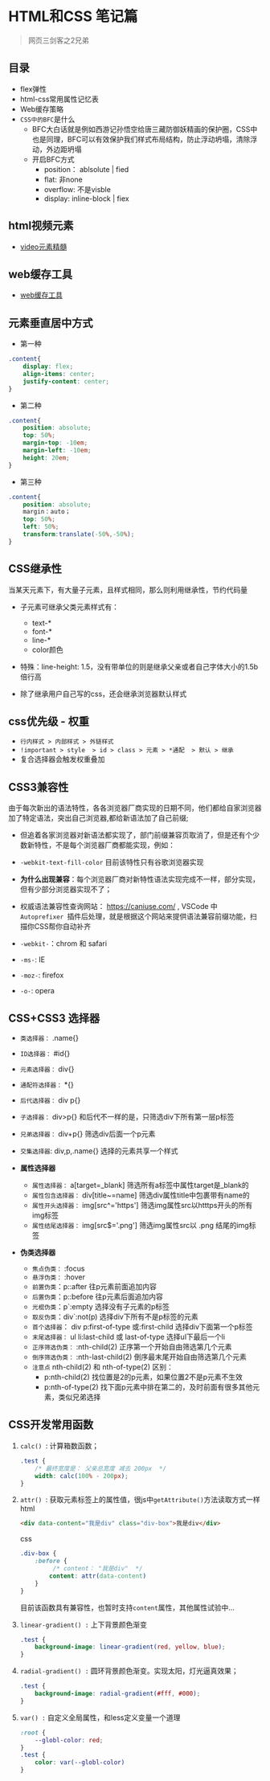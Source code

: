 # HTML和CSS 笔记篇

> 网页三剑客之2兄弟

## 目录
- flex弹性
- html-css常用属性记忆表
- Web缓存策略
- `CSS中的BFC`是什么
  - BFC大白话就是例如西游记孙悟空给唐三藏防御妖精画的保护圈，CSS中也是同理，BFC可以有效保护我们样式布局结构，防止浮动坍塌，清除浮动，外边距坍塌
  - 开启BFC方式
    - position： ablsolute | fied
    - flat: 非none
    - overflow: 不是visble
    - display: inline-block | fiex

## html视频元素
* [video元素精髓](./video/README.md)

## web缓存工具
* [web缓存工具](./Web缓存.md)

## 元素垂直居中方式
* 第一种
```css
.content{
	display: flex;
	align-items: center;
	justify-content: center;
}
```
* 第二种
```css
.content{
	position: absolute;
	top: 50%;
	margin-top: -10em;
	margin-left: -10em;
	height: 20em;
}
```
* 第三种
```css
.content{
	position: absolute;
	margin：auto；
	top: 50%;	
	left: 50%;	
	transform:translate(-50%,-50%);
}

```

## CSS继承性
当某天元素下，有大量子元素，且样式相同，那么则利用继承性，节约代码量
* 子元素可继承父类元素样式有：
  * text-*
  * font-*
  * line-*
  * color颜色

* 特殊：line-height: 1.5，没有带单位的则是继承父亲或者自己字体大小的1.5b倍行高
* 除了继承用户自己写的css，还会继承浏览器默认样式

## css优先级 - 权重
* `行内样式 > 内部样式 > 外链样式`
* `!important > style  > id > class > 元素 > *通配  > 默认 > 继承`
* 复合选择器会触发权重叠加

## CSS3兼容性
由于每次新出的语法特性，各各浏览器厂商实现的日期不同，他们都给自家浏览器加了特定语法，突出自己浏览器,都给新语法加了自己前缀;

* 但追着各家浏览器对新语法都实现了，部门前缀兼容页取消了，但是还有个少数新特性，不是每个浏览器厂商都能实现，例如：
* `-webkit-text-fill-color` 目前该特性只有谷歌浏览器实现

* **为什么出现兼容**：每个浏览器厂商对新特性语法实现完成不一样，部分实现，但有少部分浏览器实现不了；

* 权威语法兼容性查询网站： https://caniuse.com/ , VSCode 中 `Autoprefixer
`插件后处理，就是根据这个网站来提供语法兼容前缀功能，扫描你CSS帮你自动补齐

* `-webkit-`：chrom 和 safari
* `-ms-`: IE
* `-moz-`: firefox
* `-o-`: opera

## CSS+CSS3 选择器
* `类选择器：` .name{}
* `ID选择器：` #id{}
* `元素选择器：` div{}
* `通配符选择器：` *{}
* `后代选择器：` div p{}
* `子选择器：` div>p{}  和后代不一样的是，只筛选div下所有第一层p标签
* `兄弟选择器：` div+p{} 筛选div后面一个p元素
* `交集选择器`: div,p,.name{} 选择的元素共享一个样式 

* **属性选择器**
    * `属性选择器：` a[target=_blank] 筛选所有a标签中属性target是_blank的
    * `属性包含选择器：` div[title~=name] 筛选div属性title中包裹带有name的
    * `属性开头选择器：` img[src^='https'] 筛选img属性src以htttps开头的所有img标签
    * `属性结尾选择器：` img[src$='.png'] 筛选img属性src以 .png 结尾的img标签

* **伪类选择器**
    * `焦点伪类：` :focus
    * `悬浮伪类：` :hover
    * `前置伪类`：p::after 往p元素前面追加内容
    * `后置伪类`：p::before 往p元素后面追加内容
    * `光棍伪类`：p`:empty 选择没有子元素的p标签
    * `取反伪类`：div`:not(p) 选择div下所有不是p标签的元素
    * `首个选择器`： div p:first-of-type 或:first-child 选择div下面第一个p标签
    * `末尾选择器：` ul li:last-child 或 last-of-type 选择ul下最后一个li
    * `正序筛选伪类：` :nth-child(2)  正序第一个开始自由筛选第几个元素
    * `倒序筛选伪类：` :nth-last-child(2)  倒序最末尾开始自由筛选第几个元素
    * `注意点` nth-child(2) 和 nth-of-type(2) 区别：
        * p:nth-child(2) 找位置是2的p元素，如果位置2不是p元素不生效
        * p:nth-of-type(2) 找下面p元素中排在第二的，及时前面有很多其他元素，类似兄弟选择

## CSS开发常用函数
1. `calc() `: 计算箱数函数；
    ```css
    .test {
        /* 最终宽度是： 父亲总宽度 减去 200px  */
        width: calc(100% - 200px);
    }
    ```
2. `attr() `: 获取元素标签上的属性值，很js中``getAttribute()``方法读取方式一样   
    html
    ```html
    <div data-content="我是div" class="div-box">我是div</div>
    ```
    css
    ```css
    .div-box {
        :before {
             /* content： "我是div"  */
            content: attr(data-content)
        }
    }
    ```
    目前该函数具有兼容性，也暂时支持`content`属性，其他属性试验中...

3. `linear-gradient() :` 上下背景颜色渐变
    ```css
    .test {
        background-image: linear-gradient(red, yellow, blue);
    }
    ```
4. `radial-gradient() :` 圆环背景颜色渐变。实现太阳，灯光逼真效果；
    ```css
    .test {
        background-image: radial-gradient(#fff, #000);
    }
    ```
5. `var() :` 自定义全局属性，和less定义变量一个道理
    ```css
    :root {
        --globl-color: red;
    }
    .test {
        color: var(--globl-color)
    }
    ```
